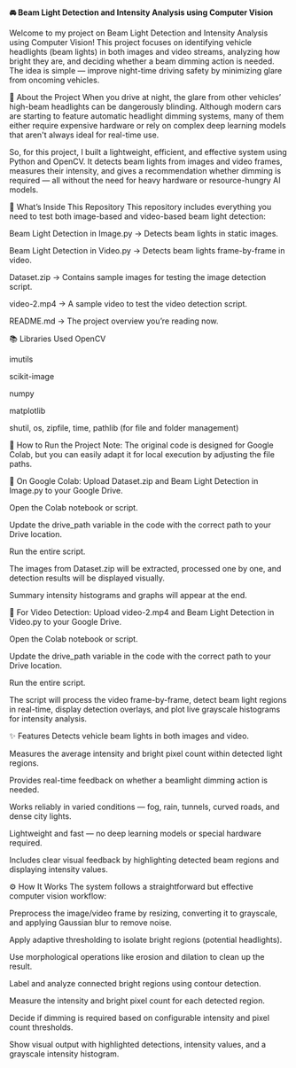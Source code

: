 **🚘 Beam Light Detection and Intensity Analysis using Computer Vision**

Welcome to my project on Beam Light Detection and Intensity Analysis using Computer Vision!
This project focuses on identifying vehicle headlights (beam lights) in both images and video streams, analyzing how bright they are, and deciding whether a beam dimming action is needed. The idea is simple — improve night-time driving safety by minimizing glare from oncoming vehicles.

📖 About the Project
When you drive at night, the glare from other vehicles’ high-beam headlights can be dangerously blinding. Although modern cars are starting to feature automatic headlight dimming systems, many of them either require expensive hardware or rely on complex deep learning models that aren't always ideal for real-time use.

So, for this project, I built a lightweight, efficient, and effective system using Python and OpenCV. It detects beam lights from images and video frames, measures their intensity, and gives a recommendation whether dimming is required — all without the need for heavy hardware or resource-hungry AI models.

📂 What’s Inside This Repository
This repository includes everything you need to test both image-based and video-based beam light detection:

Beam Light Detection in Image.py → Detects beam lights in static images.

Beam Light Detection in Video.py → Detects beam lights frame-by-frame in video.

Dataset.zip → Contains sample images for testing the image detection script.

video-2.mp4 → A sample video to test the video detection script.

README.md → The project overview you’re reading now.

📚 Libraries Used
OpenCV

imutils

scikit-image

numpy

matplotlib

shutil, os, zipfile, time, pathlib (for file and folder management)

🚀 How to Run the Project
Note: The original code is designed for Google Colab, but you can easily adapt it for local execution by adjusting the file paths.

📌 On Google Colab:
Upload Dataset.zip and Beam Light Detection in Image.py to your Google Drive.

Open the Colab notebook or script.

Update the drive_path variable in the code with the correct path to your Drive location.

Run the entire script.

The images from Dataset.zip will be extracted, processed one by one, and detection results will be displayed visually.

Summary intensity histograms and graphs will appear at the end.

📸 For Video Detection:
Upload video-2.mp4 and Beam Light Detection in Video.py to your Google Drive.

Open the Colab notebook or script.

Update the drive_path variable in the code with the correct path to your Drive location.

Run the entire script.

The script will process the video frame-by-frame, detect beam light regions in real-time, display detection overlays, and plot live grayscale histograms for intensity analysis.

✨ Features
Detects vehicle beam lights in both images and video.

Measures the average intensity and bright pixel count within detected light regions.

Provides real-time feedback on whether a beamlight dimming action is needed.

Works reliably in varied conditions — fog, rain, tunnels, curved roads, and dense city lights.

Lightweight and fast — no deep learning models or special hardware required.

Includes clear visual feedback by highlighting detected beam regions and displaying intensity values.

⚙️ How It Works
The system follows a straightforward but effective computer vision workflow:

Preprocess the image/video frame by resizing, converting it to grayscale, and applying Gaussian blur to remove noise.

Apply adaptive thresholding to isolate bright regions (potential headlights).

Use morphological operations like erosion and dilation to clean up the result.

Label and analyze connected bright regions using contour detection.

Measure the intensity and bright pixel count for each detected region.

Decide if dimming is required based on configurable intensity and pixel count thresholds.

Show visual output with highlighted detections, intensity values, and a grayscale intensity histogram.
